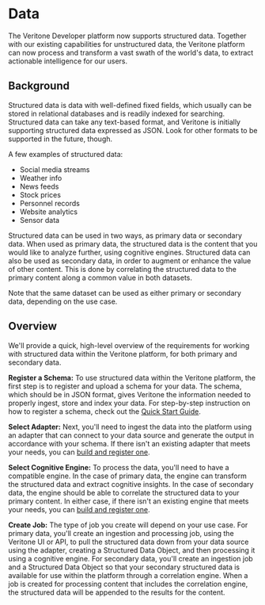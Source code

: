 # Data

The Veritone Developer platform now supports structured data. Together with our existing capabilities for unstructured data, the Veritone platform can now process and transform a vast swath of the world's data, to extract actionable intelligence for our users.

## Background

Structured data is data with well-defined fixed fields, which usually can be stored in relational databases and is readily indexed for searching. Structured data can take any text-based format, and Veritone is initially supporting structured data expressed as JSON. Look for other formats to be supported in the future, though.

A few examples of structured data:
* Social media streams
* Weather info
* News feeds
* Stock prices
* Personnel records
* Website analytics
* Sensor data

Structured data can be used in two ways, as primary data or secondary data. When used as primary data, the structured data is the content that you would like to analyze further, using cognitive engines. Structured data can also be used as secondary data, in order to augment or enhance the value of other content. This is done by correlating the structured data to the primary content along a common value in both datasets.

Note that the same dataset can be used as either primary or secondary data, depending on the use case.


## Overview

We'll provide a quick, high-level overview of the requirements for working with structured data within the Veritone platform, for both primary and secondary data. 

**Register a Schema:** To use structured data within the Veritone platform, the first step is to register and upload a schema for your data. The schema, which should be in JSON format, gives Veritone the information needed to properly ingest, store and index your data. For step-by-step instruction on how to register a schema, check out the [Quick Start Guide](/data/quick-start/).

**Select Adapter:** Next, you'll need to ingest the data into the platform using an adapter that can connect to your data source and generate the output in accordance with your schema. If there isn't an existing adapter that meets your needs, you can [build and register one](/engines/quick-start/).

**Select Cognitive Engine:** To process the data, you'll need to have a compatible engine. In the case of primary data, the engine can transform the structured data and extract cognitive insights. In the case of secondary data, the engine should be able to correlate the structured data to your primary content. In either case, if there isn't an existing engine that meets your needs, you can [build and register one](/engines/quick-start/).

**Create Job:** The type of job you create will depend on your use case. For primary data, you'll create an ingestion and processing job, using the Veritone UI or API, to pull the structured data down from your data source using the adapter, creating a Structured Data Object, and then processing it using a cognitive engine. For secondary data, you'll create an ingestion job and a Structured Data Object so that your secondary structured data is available for use within the platform through a correlation engine. When a job is created for processing content that includes the correlation engine, the structured data will be appended to the results for the content.

